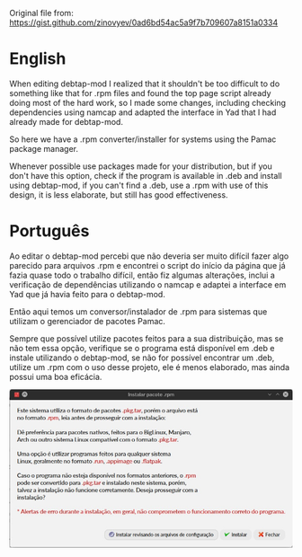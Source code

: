 Original file from: https://gist.github.com/zinovyev/0ad6bd54ac5a9f7b709607a8151a0334

# English

When editing debtap-mod I realized that it shouldn't be too difficult to do something like that for .rpm files and found the top page script already doing most of the hard work, so I made some changes, including checking dependencies using namcap and adapted the interface in Yad that I had already made for debtap-mod.

So here we have a .rpm converter/installer for systems using the Pamac package manager.

Whenever possible use packages made for your distribution, but if you don't have this option, check if the program is available in .deb and install using debtap-mod, if you can't find a .deb, use a .rpm with use of this design, it is less elaborate, but still has good effectiveness.


# Português

Ao editar o debtap-mod percebi que não deveria ser muito difícil fazer algo parecido para arquivos .rpm e encontrei o script do início da página que já fazia quase todo o trabalho difícil, então fiz algumas alterações, inclui a verificação de dependências utilizando o namcap e adaptei a interface em Yad que já havia feito para o debtap-mod.

Então aqui temos um conversor/instalador de .rpm para sistemas que utilizam o gerenciador de pacotes Pamac.

Sempre que possível utilize pacotes feitos para a sua distribuição, mas se não tem essa opção, verifique se o programa está disponível em .deb e instale utilizando o debtap-mod, se não for possível encontrar um .deb, utilize um .rpm com o uso desse projeto, ele é menos elaborado, mas ainda possui uma boa eficácia.

![](rpmtoarch-ptbr.jpg)
